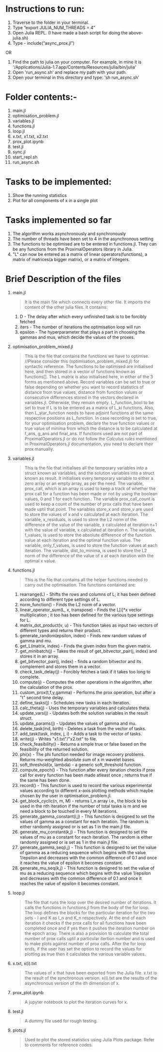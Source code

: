 # Instructions to run:
1. Traverse to the folder in your terminal.
2. Type “export JULIA_NUM_THREADS = 4”
3. Open Julia REPL. (I have made a bash script for doing the above- julia.sh)
4. Type - include(“async_prox.jl”)

OR

1. Find the path to julia on your computer. For example, in mine it is '/Applications/Julia-1.7.app/Contents/Resources/julia/bin/julia'
2. Open 'run_async.sh' and replace my path with your path.
1. Open your terminal in this directory and type: 'sh run_async.sh'


# Folder contents:-
1.  main.jl
2.  optimisation_problem.jl
3.  variables.jl
4.  functions.jl
5.  loop.jl
6.  x.txt, x1.txt, x2.txt
7.  prox_plot.ipynb
8.  test.jl
9.  sync.jl
10. start_repl.sh
11. run_async.sh

# Tasks to be implemented:
1.  Show the running statistics
2.  Plot for all components of x in a single plot


# Tasks implemented so far
1. The algorithm works asynchronously and synchronously
2. The number of threads have been set to 4 in the asynchronous setting
3. The functions to be optimised are to be entered in functions.jl. They can be any functions from the ProximalOperators library in Julia. 
4. "L" can now be entered as a matrix of linear operators(functions), a matrix of matrices(a bigger matrix), or a matrix of integers.


# Brief Description of the files
1. main.jl
    >It is the main file which connects every other file. It imports the content of the other julia files.
    >It contains:

    1. D - The delay after which every unfinished task is to be forcibly fetched
    2. iters - The number of iterations the optimisation loop will run
    3. epsilon - The hyperparameter that plays a part in choosing the gammas and mus, which decide the values of the proxes.  

2. optimisation_problem_mixed.jl
    >This is the file that contains the functions we have to optimise. //Please consider this (optimisation_problem_mixed.jl) for syntactic reference.
    >The functions to be optimised are initialised here, and then stored in a vector of functions known as functions[].
    >The L matrix is also initialised here, in either of the 3 forms as mentioned above.
    >Record variables can be set to true or false depending on whether you want to record statistics of distance from true values, distance from function values or consecutive differences stored in the vectors declared in variables.jl. Otherwise, they remain empty.
    >L_function_bool to be set to true if L is to be entered as a matrix of L_ki functions. Also, then L_star_function needs to have adjoint functions at the same respective positions as L_function.
    >In case recording is set to true, for your optimisation problem, declare the true function values or true value of minima from which the distance is to be calculated at f_ans, g_ans and final_ans.
    >If functions used are not part of ProximalOperators.jl or do not follow the _Calculus rules_ mentioned in ProximalOperators.jl documentation, you need to declare their prox manually. 

3.  variables.jl
    >This is the file that initialises all the temporary variables into a struct known as variables, and the solution variables into a struct known as result. 
    >It initialises every temporary variable to either a zero array or an empty array, as per the need.
    >The variable, prox_call, which is an array is used to keep a track of whether the prox call for a function has been made or not by using the boolean values, 0 and 1 for each function..
    >The variable prox_call_count is used to keep a count of the number of prox calls that have been made uptil that point.
    >The variables store_x and store_v are used to store the values of x and v calculated at each iteration.
    >The variable, x_residuals, is used to store the L2 norm of the difference of the value of the variable, x calculated at iteration n+1 with the value of variable, x calculated at iteration n.
    >The variable, f_values, is used to store the absolute difference of the function value at each iteration and the optimal function value.
    >The variable, only_f_values, is used to store the function values at each iteration.
    >The variable, dist_to_minima, is used to store the L2 norm of the difference of the value of x at each iteration with the optimal x value.

4.  functions.jl
    >This is the file that contains all the helper functions needed to carry out the optimisation.
    >The functions contained are:
    1. rearrange(L) - Shifts the rows and columns of L; it has been defined according to different type settings of L.
    2. norm_function() - Finds the L2 norm of a vector.
    3. linear_operator_sum(L, x, transpose) - Finds the L[i]*x vector multiplication ; it too has been defined for the various type settings for L.
    4. matrix_dot_product(v, u) - This function takes as input two vectors of different types and returns their product.
    5. generate_random(epsilon, index) - Finds new random values of gamma and mu.
    6. get_L(matrix, index) - Finds the given index from the given matrix.
    7. get_minibatch(j) - Takes the result of get_bitvector_pair(j, index) and stores it in an array.
    8. get_bitvector_pair(j, index) - finds a random bitvector and its complement and stores them in a vector.
    9. check_task_delay(j) - Forcibly fetches a task if it takes too long to complete.
    10. compute(j) - Computes the other operations in the algorithm, after the calculation of the prox. 
    11. custom_prox(t,f,y,gamma) - Performs the prox operation, but after a "t" second time delay.
    12. define_tasks(j) - Schedules new tasks in each iteration.
    13. calc_theta(j) - Uses the temporary variables and calculates theta.
    14. update_vars(j) - Updates both the solution variables in the result struct.
    15. update_params(j) - Updates the values of gamma and mu.
    16. delete_task(ind, birth) - Deletes a task from the vector of tasks.
    17. add_task(task, index, j, i) - Adds a task to the vector of tasks.
    18. write(j) - Writes "x1.txt"/"x2.txt" to file.
    19. check_feasibility() - Returns a simple true or false based on the feasibility of the returned solution. 
    20. phi(x) - The phi function needed for image recovery problems. Returns mu-weighted absolute sum of x in wavelet bases.
    21. soft_threshold(x, lambda) -  a generic soft_threshold function.
    22. compute_epoch() - This function after every iteration checks if prox call for every function has been made atleast once ; returns true if the same has been done.
    23. record() - This function is used to record the various experimental values according to different x-axis plotting methods which maybe chosen by the user in optimisation_problem.jl.
    24. get_block_cyclic(n, m, M) - returns I_n array i.e., the block to be used in the nth iteration if the number of total tasks is m and we need a block to be touched in every M iterations.
    25. generate_gamma_constant(i,j) - This function is designed to set the values of gamma as a constant for each iteration. The random is either randomly assigned or is set as 1 in the main.jl file.
    26. generate_mu_constant(k,j) - This function is designed to set the values of mu as a constant for each iteration. The random is either randomly assigned or is set as 1 in the main.jl file.
    27. generate_gamma_seq(i,j) - This function is designed to set the value of gamma as a reducing sequence which begins with the value 1/epsilon and decreases with the common difference of 0.1 and once it reaches the value of epsilon it becomes constant.
    28. generate_mu_seq(k,j) - This function is designed to set the value of mu as a reducing sequence which begins with the value 1/epsilon and decreases with the common difference of 0.1 and once it reaches the value of epsilon it becomes constant.
    
5.  loop.jl
    >The file that runs the loop over the desired number of iterations.
    >It calls the functions in functions.jl from the body of the for loop.
    >The loop defines the blocks for the particular iteration for the two sets - I and K as I_n and K_n respectively.
    >At the end of each iteration it checks if the prox calls for all functions have been completed once and if yes then it pushes the iteration number on the epoch array.
    >There is also a provision to calculate the total number of prox calls uptil a particular itertion number and is used to make plots against number of prox calls.
    >After the for loop ends, if the user has set the option to record the values for plotting as true then it calculates the various variable values.

6.  x.txt, x(i).txt
    >The values of x that have been exported from the Julia file.
    >x.txt is the result of the synchronous version.
    >x(i).txt are the results of the asynchronous version of the ith dimension of x.

7.  prox_plot.ipynb
    >A jupyter notebook to plot the iteration curves for x.

8.  test.jl
    >A dummy file used for rough testing.

9.  plots.jl
    >Used to plot the stored statistics using Julia Plots package.
    >Refer to comments for reference codes.
